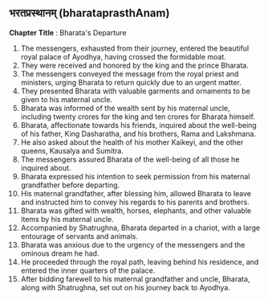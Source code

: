 ## भरतप्रस्थानम् (bharataprasthAnam)

**Chapter Title** : Bharata's Departure

1. The messengers, exhausted from their journey, entered the beautiful royal palace of Ayodhya, having crossed the formidable moat.
2. They were received and honored by the king and the prince Bharata.
3. The messengers conveyed the message from the royal priest and ministers, urging Bharata to return quickly due to an urgent matter.
4. They presented Bharata with valuable garments and ornaments to be given to his maternal uncle.
5. Bharata was informed of the wealth sent by his maternal uncle, including twenty crores for the king and ten crores for Bharata himself.
6. Bharata, affectionate towards his friends, inquired about the well-being of his father, King Dasharatha, and his brothers, Rama and Lakshmana.
7. He also asked about the health of his mother Kaikeyi, and the other queens, Kausalya and Sumitra.
8. The messengers assured Bharata of the well-being of all those he inquired about.
9. Bharata expressed his intention to seek permission from his maternal grandfather before departing.
10. His maternal grandfather, after blessing him, allowed Bharata to leave and instructed him to convey his regards to his parents and brothers.
11. Bharata was gifted with wealth, horses, elephants, and other valuable items by his maternal uncle.
12. Accompanied by Shatrughna, Bharata departed in a chariot, with a large entourage of servants and animals.
13. Bharata was anxious due to the urgency of the messengers and the ominous dream he had.
14. He proceeded through the royal path, leaving behind his residence, and entered the inner quarters of the palace.
15. After bidding farewell to his maternal grandfather and uncle, Bharata, along with Shatrughna, set out on his journey back to Ayodhya.
